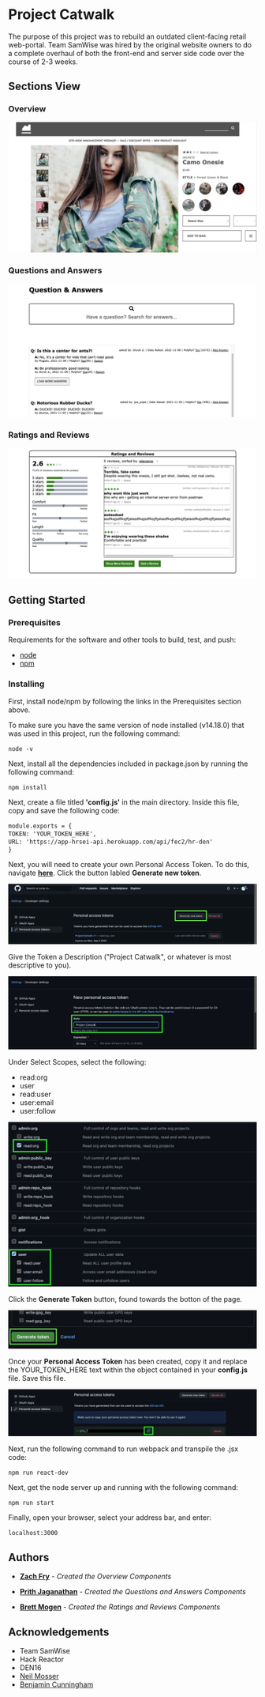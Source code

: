 # Project Catwalk

The purpose of this project was to rebuild an outdated client-facing retail web-portal. Team SamWise was hired by the original website owners to do a complete overhaul of both the front-end and server side code over the course of 2-3 weeks.

## Sections View

### Overview
![](/images/Overview.jpeg)

### Questions and Answers
![](/images/QuestionsandAnswers.jpeg)

### Ratings and Reviews
![](/images/RatingsandReviews.jpeg)

## Getting Started
### Prerequisites

Requirements for the software and other tools to build, test, and push:
- [node](https://nodejs.org/en/)
- [npm](https://docs.npmjs.com/cli/v7/configuring-npm/install)

### Installing

First, install node/npm by following the links in the Prerequisites section above.

To make sure you have the same version of node installed (v14.18.0) that was used in this project, run the following command:

    node -v
    
Next, install all the dependencies included in package.json by running the following command:
    
    npm install
    
Next, create a file titled **'config.js'** in the main directory. Inside this file, copy and save the following code: 

    module.exports = {
    TOKEN: 'YOUR_TOKEN_HERE',
    URL: 'https://app-hrsei-api.herokuapp.com/api/fec2/hr-den'
    }
    
Next, you will need to create your own Personal Access Token. To do this, navigate [**here**](https://github.com/settings/tokens).
Click the button labled **Generate new token**.

![](/images/GenerateTokenStep1.jpeg)

Give the Token a Description ("Project Catwalk", or whatever is most descriptive to you).

![](/images/GenerateTokenStep2.jpeg)

Under Select Scopes, select the following:
- read:org
- user
- read:user
- user:email
- user:follow

![](/images/GenerateTokenStep3.jpeg)

Click the **Generate Token** button, found towards the botton of the page.

![](/images/GenerateTokenStep4.jpeg)

Once your **Personal Access Token** has been created, copy it and replace the YOUR_TOKEN_HERE text within the object contained in your **config.js** file.
Save this file.

![](/images/GenerateTokenStep5.jpeg)
    
Next, run the following command to run webpack and transpile the .jsx code:
    
    npm run react-dev
    
Next, get the node server up and running with the following command:
    
    npm run start
    
Finally, open your browser, select your address bar, and enter:
    
    localhost:3000
    
## Authors

- [**Zach Fry**](https://github.com/ZachFry98) - *Created the Overview Components*

- [**Prith Jaganathan**](https://github.com/prith98) - *Created the Questions and Answers Components*

- [**Brett Mogen**](https://github.com/BrettMogen) - *Created the Ratings and Reviews Components*

## Acknowledgements

- Team SamWise
- Hack Reactor
- DEN16
- [Neil Mosser](https://github.com/NeilMosser)
- [Benjamin Cunningham](https://github.com/my-name-is-ben)
